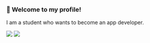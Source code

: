 ### 👋 Welcome to my profile!

<p>
  I am a student who wants to become an app developer.
</p>

<p>
  <a href="https://open.spotify.com/user/31zv7afjpzr5lkbs7f2k64l7lkwy?si=d2d917d8be5049e9" target="_blank"><img src="https://img.shields.io/badge/도또-1DB954?style=flat&logo=Spotify&logoColor=white"/></a>
  <img src="https://img.shields.io/badge/DECAY5632#1444-5865F2?style=flat&logo=Discord&logoColor=white"/>
</p>

<!--
**DECAY5632/DECAY5632** is a ✨ _special_ ✨ repository because its `README.md` (this file) appears on your GitHub profile.

Here are some ideas to get you started:

- 🔭 I’m currently working on ...
- 🌱 I’m currently learning ...
- 👯 I’m looking to collaborate on ...
- 🤔 I’m looking for help with ...
- 💬 Ask me about ...
- 📫 How to reach me: ...
- 😄 Pronouns: ...
- ⚡ Fun fact: ...
-->
